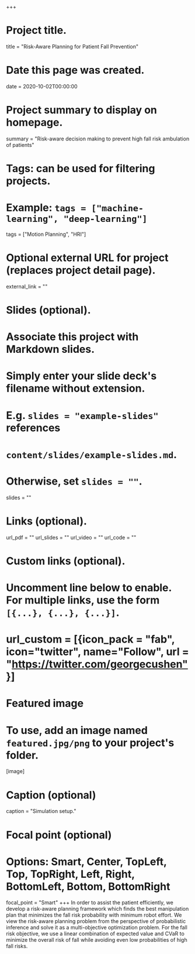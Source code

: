 +++
# Project title.
title = "Risk-Aware Planning for Patient Fall Prevention"

# Date this page was created.
date = 2020-10-02T00:00:00

# Project summary to display on homepage.
summary = "Risk-aware decision making to prevent high fall risk ambulation of patients"
# Tags: can be used for filtering projects.
# Example: `tags = ["machine-learning", "deep-learning"]`
tags = ["Motion Planning", "HRI"]

# Optional external URL for project (replaces project detail page).
external_link = ""

# Slides (optional).
#   Associate this project with Markdown slides.
#   Simply enter your slide deck's filename without extension.
#   E.g. `slides = "example-slides"` references
#   `content/slides/example-slides.md`.
#   Otherwise, set `slides = ""`.
slides = ""


# Links (optional).
url_pdf = ""
url_slides = ""
url_video = ""
url_code = ""

# Custom links (optional).
#   Uncomment line below to enable. For multiple links, use the form `[{...}, {...}, {...}]`.
#   url_custom = [{icon_pack = "fab", icon="twitter", name="Follow", url = "https://twitter.com/georgecushen"}]

# Featured image
# To use, add an image named `featured.jpg/png` to your project's folder.
[image]
  # Caption (optional)
  caption = "Simulation setup."

  # Focal point (optional)
  # Options: Smart, Center, TopLeft, Top, TopRight, Left, Right, BottomLeft, Bottom, BottomRight
  focal_point = "Smart"
+++
In order to assist the patient efficiently, we develop a risk-aware planning framework which finds the best manipulation plan that minimizes the fall risk probability with minimum robot effort.
We view the risk-aware planning problem from the perspective of probabilistic inference and solve it as a multi-objective optimization problem.
For the fall risk objective, we use a linear combination of expected value and CVaR to minimize the overall risk of fall while avoiding even low probabilities of high fall risks.
